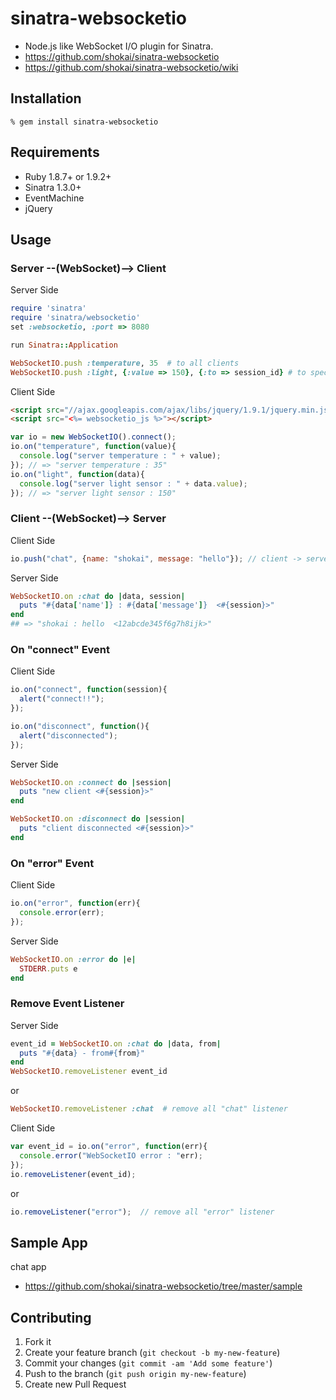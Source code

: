 sinatra-websocketio
===================

* Node.js like WebSocket I/O plugin for Sinatra.
* https://github.com/shokai/sinatra-websocketio
* https://github.com/shokai/sinatra-websocketio/wiki


Installation
------------

    % gem install sinatra-websocketio


Requirements
------------
* Ruby 1.8.7+ or 1.9.2+
* Sinatra 1.3.0+
* EventMachine
* jQuery


Usage
-----


### Server --(WebSocket)--> Client

Server Side

```ruby
require 'sinatra'
require 'sinatra/websocketio'
set :websocketio, :port => 8080

run Sinatra::Application
```
```ruby
WebSocketIO.push :temperature, 35  # to all clients
WebSocketIO.push :light, {:value => 150}, {:to => session_id} # to specific client
```

Client Side

```html
<script src="//ajax.googleapis.com/ajax/libs/jquery/1.9.1/jquery.min.js"></script>
<script src="<%= websocketio_js %>"></script>
```
```javascript
var io = new WebSocketIO().connect();
io.on("temperature", function(value){
  console.log("server temperature : " + value);
}); // => "server temperature : 35"
io.on("light", function(data){
  console.log("server light sensor : " + data.value);
}); // => "server light sensor : 150"
```


### Client --(WebSocket)--> Server

Client Side

```javascript
io.push("chat", {name: "shokai", message: "hello"}); // client -> server
```

Server Side

```ruby
WebSocketIO.on :chat do |data, session|
  puts "#{data['name']} : #{data['message']}  <#{session}>"
end
## => "shokai : hello  <12abcde345f6g7h8ijk>"
```

### On "connect" Event

Client Side

```javascript
io.on("connect", function(session){
  alert("connect!!");
});

io.on("disconnect", function(){
  alert("disconnected");
});
```

Server Side

```ruby
WebSocketIO.on :connect do |session|
  puts "new client <#{session}>"
end

WebSocketIO.on :disconnect do |session|
  puts "client disconnected <#{session}>"
end
```

### On "error" Event

Client Side

```javascript
io.on("error", function(err){
  console.error(err);
});
```

Server Side
```ruby
WebSocketIO.on :error do |e|
  STDERR.puts e
end
```

### Remove Event Listener

Server Side

```ruby
event_id = WebSocketIO.on :chat do |data, from|
  puts "#{data} - from#{from}"
end
WebSocketIO.removeListener event_id
```

or

```ruby
WebSocketIO.removeListener :chat  # remove all "chat" listener
```


Client Side

```javascript
var event_id = io.on("error", function(err){
  console.error("WebSocketIO error : "err);
});
io.removeListener(event_id);
```

or

```javascript
io.removeListener("error");  // remove all "error" listener
```


Sample App
----------
chat app

- https://github.com/shokai/sinatra-websocketio/tree/master/sample


Contributing
------------
1. Fork it
2. Create your feature branch (`git checkout -b my-new-feature`)
3. Commit your changes (`git commit -am 'Add some feature'`)
4. Push to the branch (`git push origin my-new-feature`)
5. Create new Pull Request
